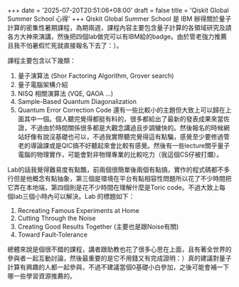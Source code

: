 +++
date = '2025-07-20T20:51:06+08:00'
draft = false
title = 'Qiskit Global Summer School 心得'
+++
Qiskit Global Summer School 是 IBM 辦得關於量子計算的密集性暑期課程，為期兩週，課程內容主要包含量子計算的各領域研究及請各方大神來演講，然後把四個lab做完可以有IBM給的badge。由於管老強力推薦且我不怕暑假忙死就直接報名下去了：）。

課程主要包含以下幾類：
1. 量子演算法 (Shor Factoring Algorithm, Grover search)
2. 量子電腦架構介紹
3. NISQ 相關演算法 (VQE, QAOA ...)
4. Sample-Based Quantum Diagonalization
5. Quantum Error Correction Code 
還有一些比較小的主題但大致上可以歸在上面其中一個。個人聽完覺得都挺有料的，很多都給出了最新的發表成果來當佐證，不過由於時間關係很多都是大觀念講過且步調蠻快的。然後報名的時候網站好像有說沒基礎也可以，不過我實際聽完覺得這有點騙，感覺至少要修過管老的導論課或是QIC搞不好聽起來會比較有感覺。然後有一些lecture關乎量子電腦的物理實作，可能會對非物理專業的比較吃力（我這個CS仔被打爛）。

Lab的話我覺得難易度有點飄，前兩個很簡單後兩個有點搞，實作的程式碼都不多行但是他概念有點抽象，第三個是環境在平台有點相容性問題所以花了不少時間把它弄在本地端，第四個則是花不少時間在理解什麼是Toric code。不過大致上每個lab三個小時內可以解決。Lab 的標題如下：
1. Recreating Famous Experiments at Home
2. Cutting Through the Noise
3. Creating Good Results Together (主要也是跟Noise有關)
4. Toward Fault-Tolerance

總體來說是個很不錯的課程，講者跟助教也花了很多心思在上面，且有著全世界的參與者一起互動討論，然後最重要的是它不用錢又有完成證明：）真的建議對量子計算有興趣的人都一起參與，不過不建議當個0基礎小白參加，之後可能會補一下哪一些學習資源推薦的。

